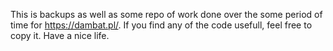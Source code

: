 This is backups as well as some repo of work done over the some period of time for https://dambat.pl/.
If you find any of the code usefull, feel free to copy it.
Have a nice life.
